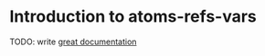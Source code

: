 # Introduction to atoms-refs-vars

TODO: write [great documentation](http://jacobian.org/writing/what-to-write/)
